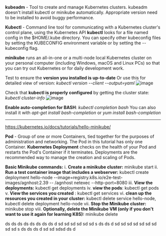 **kubeadm** - Tool to create and manage Kubernetes clusters. kubeadm doesn't install kubectl or minikube automatically. Appropriate version need to be installed 
to avoid buggy performance.

**Kubectl** - Command line tool for communicating with a Kubernetes cluster's control plane, using the Kubernetes API
**kubectl** looks for a file named config in the $HOME/.kube directory. You can specify other kubeconfig files by setting the KUBECONFIG environment variable or 
  by setting the --kubeconfig flag.

**minikube** runs an all-in-one or a multi-node local Kubernetes cluster on your personal computer (including Windows, macOS and Linux PCs) so that you can try out
Kubernetes or for daily development work.

Test to ensure the **version you installed is up-to-date** Or use this for detailed view of version: *kubectl version --client --output=yaml*
    ![image](https://github.com/Ajit1279/GCP_Learning/assets/81754034/f58608f2-4e8b-4808-b34e-f43c10169595)

Check that **kubectl is properly configured** by getting the cluster state: *kubectl cluster-info*
  ![image](https://github.com/Ajit1279/GCP_Learning/assets/81754034/b70fdff7-4107-4fa7-ad0b-11d932dbdadb)

**Enable auto-completion for BASH**: *kubectl completion bash* You can also install it with *apt-get install bash-completion* or *yum install bash-completion*

------------------------------------------------------------------
https://kubernetes.io/docs/tutorials/hello-minikube/ 

**Pod** - Group of one or more Containers, tied together for the purposes of administration and networking. The Pod in this tutorial has only one
Container. 
**Kubernetes Deployment** checks on the health of your Pod and restarts the Pod's Container if it terminates. Deployments are the recommended way to manage
the creation and scaling of Pods.

**Basic Minikube commands:**
  i. **Create a minikube cluster:** minikube start
  ii. **Run a test container image that includes a webserver:** kubectl create deployment hello-node --image=registry.k8s.io/e2e-test-images/agnhost:2.39 -- /agnhost netexec --http-port=8080
  iii. **View the deployments:** kubectl get deployments
  iv. **view the pods**: kubectl get pods
  v. **View the services you created** : kubectl get services
  vi. **clean up the resources you created in your cluster:** kubectl delete service hello-node, kubectl delete deployment hello-node
  vii. **Stop the Minikube cluster:** minikube stop
  viii. **Optionally, delete the Minikube VM (only if you don't want to use it again for learning K8S):** minikube delete

ds
ds
ds
ds
ds
ds
ds
ds
d
sd
sd
sd
sd
sd
sd
s
ds
ds
d
sd
sd
sd
sd
sd
sd
sd
sd
sd
s
ds
ds
ds
d
sd
sd
sdsd
ds
d
